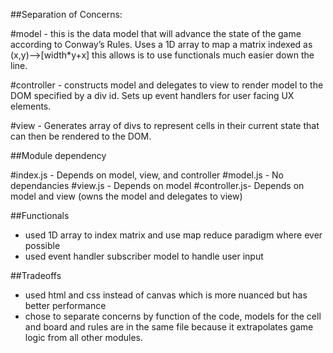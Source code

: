 
##Separation of Concerns:

#model - 
this is the data model that will advance the state of the game according to Conway’s Rules. Uses a 1D array to map a matrix indexed as (x,y)-->[width*y+x] this allows is to use functionals much easier down the line. 

#controller - 
constructs model and delegates to view to render model to the DOM specified by a div id. Sets up event handlers for user facing UX elements.

#view - 
Generates array of divs to represent cells in their current state that can then be rendered to the DOM.


##Module dependency

#index.js - 
Depends on model, view, and controller
#model.js - 
No dependancies
#view.js -
Depends on model
#controller.js-
Depends on model and view (owns the model and delegates to view)

##Functionals
- used 1D array to index matrix and use map reduce paradigm where ever possible
- used event handler subscriber model to handle user input

##Tradeoffs
- used html and css instead of canvas which is more nuanced but has better performance
- chose to separate concerns by function of the code, models for the cell and board and rules are in the same file because it extrapolates  game logic from all other modules.







